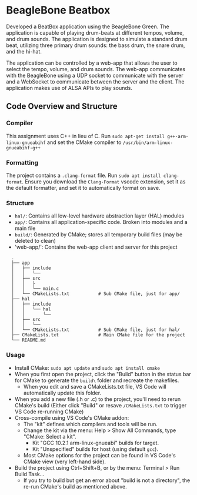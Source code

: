 # BeagleBone Beatbox

Developed a BeatBox application using the BeagleBone Green. The application is
capable of playing drum-beats at different tempos, volume, and drum sounds.
The application is designed to simulate a standard drum beat, utilizing three
primary drum sounds: the bass drum, the snare drum, and the hi-hat.

The application can be controlled by a web-app that allows the user to select the
tempo, volume, and drum sounds. The web-app communicates with the BeagleBone
using a UDP socket to communicate with the server and a WebSocket to communicate
between the server and the client. The application makes use of ALSA APIs to play sounds.

## Code Overview and Structure

### Compiler

This assignment uses C++ in lieu of C.
Run `sudo apt-get install g++-arm-linux-gnueabihf` and set the CMake compiler to `/usr/bin/arm-linux-gnueabihf-g++`

### Formatting

The project contains a `.clang-format` file. Run `sudo apt install clang-format`.
Ensure you download the `Clang-Format` vscode extension, set it as the default formatter, and set it to automatically format on save.

### Structure

-   `hal/`: Contains all low-level hardware abstraction layer (HAL) modules
-   `app/`: Contains all application-specific code. Broken into modules and a main file
-   `build/`: Generated by CMake; stores all temporary build files (may be deleted to clean)
-   'web-app/': Contains the web-app client and server for this project

```
  .
  ├── app
  │   ├── include
  │   │   └──
  │   ├── src
  │   │   ├
  │   │   └── main.c
  │   └── CMakeLists.txt           # Sub CMake file, just for app/
  ├── hal
  │   ├── include
  │   │   └── hal
  │   │       └──
  │   ├── src
  │   │   └──
  │   └── CMakeLists.txt           # Sub CMake file, just for hal/
  ├── CMakeLists.txt               # Main CMake file for the project
  └── README.md
```

### Usage

-   Install CMake: `sudo apt update` and `sudo apt install cmake`
-   When you first open the project, click the "Build" button in the status bar for CMake to generate the `build\` folder and recreate the makefiles.
    -   When you edit and save a CMakeLists.txt file, VS Code will automatically update this folder.
-   When you add a new file (.h or .c) to the project, you'll need to rerun CMake's build
    (Either click "Build" or resave `/CMakeLists.txt` to trigger VS Code re-running CMake)
-   Cross-compile using VS Code's CMake addon:
    -   The "kit" defines which compilers and tools will be run.
    -   Change the kit via the menu: Help > Show All Commands, type "CMake: Select a kit".
        -   Kit "GCC 10.2.1 arm-linux-gnueabi" builds for target.
        -   Kit "Unspecified" builds for host (using default `gcc`).
    -   Most CMake options for the project can be found in VS Code's CMake view (very left-hand side).
-   Build the project using Ctrl+Shift+B, or by the menu: Terminal > Run Build Task...
    -   If you try to build but get an error about "build is not a directory", the re-run CMake's build as mentioned above.
